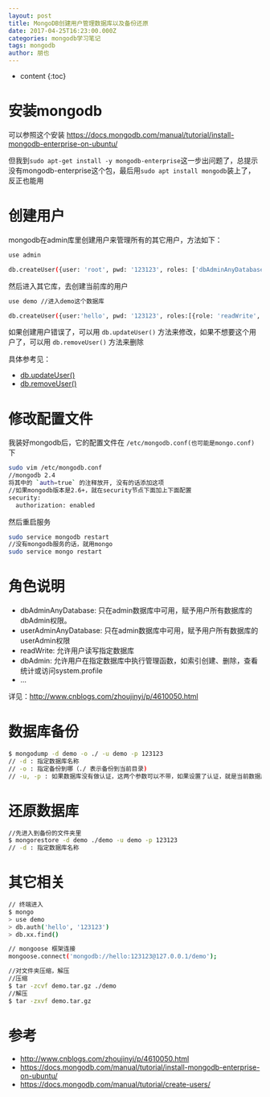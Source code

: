 ```yaml
---
layout: post
title: MongoDB创建用户管理数据库以及备份还原
date: 2017-04-25T16:23:00.000Z
categories: mongodb学习笔记
tags: mongodb
author: 朋也
---
```


- content
{:toc}

# 安装mongodb

可以参照这个安装 <https://docs.mongodb.com/manual/tutorial/install-mongodb-enterprise-on-ubuntu/>

但我到`sudo apt-get install -y mongodb-enterprise`这一步出问题了，总提示没有mongodb-enterprise这个包，最后用`sudo apt install mongodb`装上了，反正也能用

# 创建用户

mongodb在admin库里创建用户来管理所有的其它用户，方法如下：

```sh
use admin

db.createUser({user: 'root', pwd: '123123', roles: ['dbAdminAnyDatabase', 'userAdminAnyDatabase']})
```

然后进入其它库，去创建当前库的用户

```sh
use demo //进入demo这个数据库

db.createUser({user:'hello', pwd: '123123', roles:[{role: 'readWrite', db:'demo'}, {role: 'dbAdmin', db: 'demo'}]})
```

如果创建用户错误了，可以用 `db.updateUser()` 方法来修改，如果不想要这个用户了，可以用 `db.removeUser()` 方法来删除

具体参考见：

- [db.updateUser()](https://docs.mongodb.com/manual/reference/method/db.updateUser/)
- [db.removeUser()](https://docs.mongodb.com/manual/reference/method/db.removeUser/)

# 修改配置文件

我装好mongodb后，它的配置文件在 `/etc/mongodb.conf(也可能是mongo.conf)` 下

```sh
sudo vim /etc/mongodb.conf
//mongodb 2.4
将其中的 `auth=true` 的注释放开, 没有的话添加这项
//如果mongodb版本是2.6+，就在security节点下面加上下面配置
security:
  authorization: enabled
```

然后重启服务

```sh
sudo service mongodb restart
//没有mongodb服务的话，就用mongo
sudo service mongo restart
```

# 角色说明

- dbAdminAnyDatabase: 只在admin数据库中可用，赋予用户所有数据库的dbAdmin权限。
- userAdminAnyDatabase: 只在admin数据库中可用，赋予用户所有数据库的userAdmin权限
- readWrite: 允许用户读写指定数据库
- dbAdmin: 允许用户在指定数据库中执行管理函数，如索引创建、删除，查看统计或访问system.profile
- ...

详见：<http://www.cnblogs.com/zhoujinyi/p/4610050.html>

# 数据库备份

```sh
$ mongodump -d demo -o ./ -u demo -p 123123
// -d : 指定数据库名称
// -o : 指定备份到哪（./ 表示备份到当前目录)
// -u, -p : 如果数据库没有做认证，这两个参数可以不带，如果设置了认证，就是当前数据库的用户名跟密码
```

# 还原数据库

```sh
//先进入到备份的文件夹里
$ mongorestore -d demo ./demo -u demo -p 123123
// -d : 指定数据库名称
```

# 其它相关

```sh
// 终端进入
$ mongo
> use demo
> db.auth('hello', '123123')
> db.xx.find()

// mongoose 框架连接
mongoose.connect('mongodb://hello:123123@127.0.0.1/demo');

//对文件夹压缩，解压
//压缩
$ tar -zcvf demo.tar.gz ./demo
//解压
$ tar -zxvf demo.tar.gz
```

# 参考

- <http://www.cnblogs.com/zhoujinyi/p/4610050.html>
- <https://docs.mongodb.com/manual/tutorial/install-mongodb-enterprise-on-ubuntu/>
- <https://docs.mongodb.com/manual/tutorial/create-users/>

